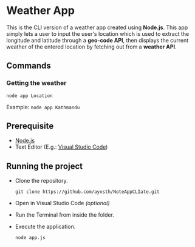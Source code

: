 # Weather App

This is the CLI version of a weather app created using **Node.js**. This app simply lets a user to input the user's location which is used to extract the longitude and latitude through a **geo-code API**, then displays the current weather of the entered location by fetching out from a **weather API**.

## Commands

### Getting the weather
``node app Location``

Example: ``node app Kathmandu``

## Prerequisite
- [Node.js](https://nodejs.org/en/download/) 
- Text Editor (E.g.: [Visual Studio Code](https://code.visualstudio.com/download))

## Running the project
- Clone the repository.
    
    ``git clone https://github.com/ayxsth/NoteAppCLIate.git``
- Open in Visual Studio Code *(optional)*
- Run the Terminal from inside the folder.
- Execute the application.

    ``node app.js``